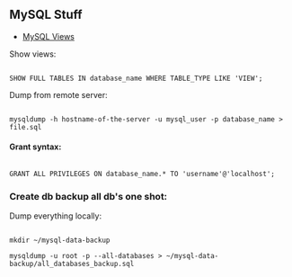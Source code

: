 ## MySQL Stuff

* [MySQL Views](https://stackoverflow.com/questions/2834016/how-to-get-a-list-of-mysql-views)


Show views:

```

SHOW FULL TABLES IN database_name WHERE TABLE_TYPE LIKE 'VIEW';

```

Dump from remote server:

```

mysqldump -h hostname-of-the-server -u mysql_user -p database_name > file.sql

```

#### Grant syntax:


```

GRANT ALL PRIVILEGES ON database_name.* TO 'username'@'localhost';

```



### Create db backup all db's one shot:


Dump everything locally:


```

mkdir ~/mysql-data-backup

mysqldump -u root -p --all-databases > ~/mysql-data-backup/all_databases_backup.sql


```
